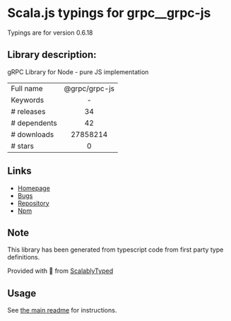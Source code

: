 
# Scala.js typings for grpc__grpc-js

Typings are for version 0.6.18

## Library description:
gRPC Library for Node - pure JS implementation

|                    |                 |
| ------------------ | :-------------: |
| Full name          | @grpc/grpc-js |
| Keywords           | - |
| # releases         | 34 |
| # dependents       | 42 |
| # downloads        | 27858214 |
| # stars            | 0 |

## Links
- [Homepage](https://grpc.io/)
- [Bugs](https://github.com/grpc/grpc-node/issues)
- [Repository](https://github.com/grpc/grpc-node)
- [Npm](https://www.npmjs.com/package/%40grpc%2Fgrpc-js)
    


## Note
This library has been generated from typescript code from first party type definitions.

Provided with :purple_heart: from [ScalablyTyped](https://github.com/oyvindberg/ScalablyTyped)

## Usage
See [the main readme](../../readme.md) for instructions.


